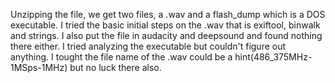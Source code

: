 Unzipping the file, we get two files, a .wav and a flash_dump which is a DOS executable. I tried the basic initial steps on the .wav that is exiftool, 
binwalk and strings. I also put the file in audacity and deepsound and found nothing there either. I tried analyzing the executable but couldn't figure 
out anything. I tought the file name of the .wav could be a hint(486_375MHz-1MSps-1MHz) but no luck there also.

